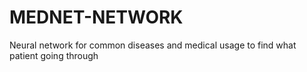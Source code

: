 # MEDNET-NETWORK
Neural network for common diseases and medical usage to find what patient going through
